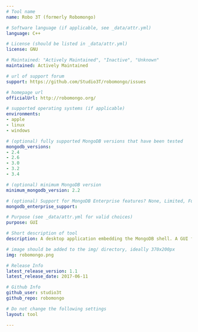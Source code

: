 ```yaml
---
# Tool name
name: Robo 3T (formerly Robomongo)

# Software language (if applicable, see _data/attr.yml)
language: C++

# License (should be listed in _data/attr.yml)
license: GNU

# Maintained: "Actively Maintained", "Inactive", "Unknown"
maintained: Actively Maintained

# url of support forum
support: https://github.com/Studio3T/robomongo/issues

# homepage url
officialUrl: http://robomongo.org/

# supported operating systems (if applicable)
environments:
- apple
- linux
- windows

# (optional) fully supported MongoDB versions that have been tested
mongodb_versions:
- 2.4
- 2.6
- 3.0
- 3.2
- 3.4

# (optional) minimum MongoDB version
minimum_mongodb_version: 2.2

# (optional) Support for MongoDB Enterprise features? None, Limited, Full
mongodb_enterprise_support: 

# Purpose (see _data/attr.yml for valid choices)
purpose: GUI

# Short description of tool
description: A desktop application embedding the MongoDB shell. A GUI for MongoDB enthusiasts.

# image should be added to the img/ directory, ideally 370x200px
img: robomongo.png

# Release Info
latest_release_version: 1.1
latest_release_date: 2017-06-11

# Github Info
github_user: studio3t
github_repo: robomongo

# Do not change the following settings
layout: tool

---
```



